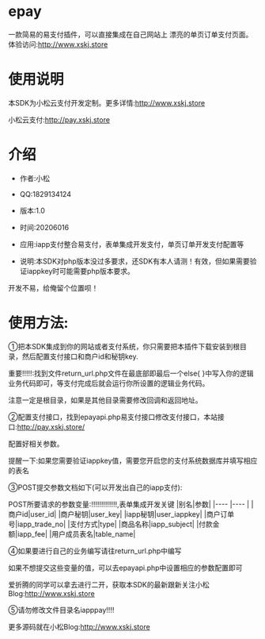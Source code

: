 # epay
一款简易的易支付插件，可以直接集成在自己网站上
漂亮的单页订单支付页面。
体验访问:http://www.xskj.store
# 使用说明
本SDK为小松云支付开发定制。更多详情:http://www.xskj.store

小松云支付:http://pay.xskj.store
# 介绍
* 作者:小松

* QQ:1829134124

* 版本:1.0

* 时间:20206016

* 应用:iapp支付整合易支付，表单集成开发支付，单页订单开发支付配置等

* 说明:本SDK对php版本没过多要求，还SDK有本人请测！有效，但如果需要验证iappkey时可能需要php版本要求。

开发不易，给俺留个位置呗！

# 使用方法:

①把本SDK集成到你的网站或者支付系统，你只需要把本插件下载安装到根目录，然后配置支付接口和商户id和秘钥key.

重要!!!!!:找到文件return_url.php文件在最底部即最后一个else{ }中写入你的逻辑业务代码即可，等支付完成后就会运行你所设置的逻辑业务代码。

注意一定是根目录，如果是其他目录需要修改回调和返回地址。

②配置支付接口，找到epayapi.php易支付接口修改支付接口，本站接口:http://pay.xskj.store/

配置好相关参数。

提醒一下:如果您需要验证iappkey值，需要您开启您的支付系统数据库并填写相应的表名

③POST提交参数文档如下(可以开发出自己的iapp支付):

POST所要请求的参数变量:!!!!!!!!!!!!!,表单集成开发关键
|别名|参数|
|---- |---- |
|商户id|user_id|
|商户秘钥|user_key|
|iapp秘钥|user_iappkey|
|商户订单号|iapp_trade_no|
|支付方式|type|
|商品名称|iapp_subject|
|付款金额|iapp_fee|
|用户成员表名|table_name|

④如果要进行自己的业务编写请往return_url.php中编写

如果不想提交这些变量的值，可以去epayapi.php中设置相应的参数配置即可

爱折腾的同学可以拿去进行二开，获取本SDK的最新跟新关注小松Blog:http://www.xskj.store

⑤请勿修改文件目录名iapppay!!!!

更多源码就在小松Blog:http://www.xskj.store
